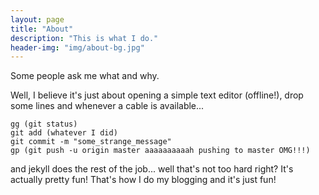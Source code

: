 ```yaml
---
layout: page
title: "About"
description: "This is what I do."
header-img: "img/about-bg.jpg"
---
```


Some people ask me what and why.

Well, I believe it's just about opening a simple text editor (offline!), drop
some lines and whenever a cable is available... 

```
gg (git status)
git add (whatever I did)
git commit -m "some_strange_message"
gp (git push -u origin master aaaaaaaaaah pushing to master OMG!!!)
```

and jekyll does the rest of the job... well that's not too hard right? 
It's actually pretty fun! That's how I do my blogging and it's just fun!

